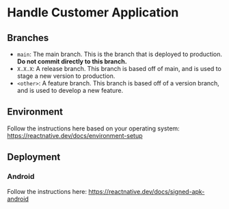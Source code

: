 # Handle Customer Application

## Branches

- `main`: The main branch. This is the branch that is deployed to production. **Do not commit directly to this branch.**
- `X.X.X`: A release branch. This branch is based off of main, and is used to stage a new version to production.
- `<other>`: A feature branch. This branch is based off of a version branch, and is used to develop a new feature.

## Environment

Follow the instructions here based on your operating system: <https://reactnative.dev/docs/environment-setup>

## Deployment

### Android

Follow the instructions here: <https://reactnative.dev/docs/signed-apk-android>
